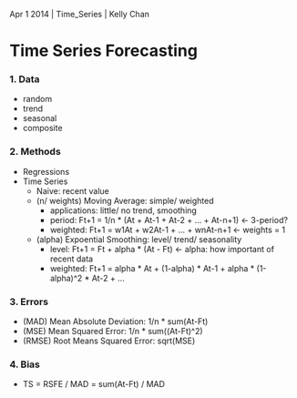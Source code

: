 Apr 1 2014 | Time_Series | Kelly Chan
# Time Series Forecasting

### 1. Data
- random
- trend
- seasonal
- composite

### 2. Methods
- Regressions
- Time Series
    - Naive: recent value
    - (n/ weights) Moving Average: simple/ weighted
        - applications: little/ no trend, smoothing
        - period: Ft+1 = 1/n * (At + At-1 + At-2 + ... + At-n+1) <- 3-period?
        - weighted: Ft+1 = w1At + w2At-1 + ... + wnAt-n+1 <- weights = 1
    - (alpha) Expoential Smoothing: level/ trend/ seasonality
        - level: Ft+1 = Ft + alpha * (At - Ft) <- alpha: how important of recent data
        - weighted: Ft+1 = alpha * At + (1-alpha) * At-1 + alpha * (1-alpha)^2 * At-2 + ...

### 3. Errors
- (MAD) Mean Absolute Deviation: 1/n * sum(At-Ft)
- (MSE) Mean Squared Error: 1/n * sum((At-Ft)^2)
- (RMSE) Root Means Squared Error: sqrt(MSE)

### 4. Bias
- TS = RSFE / MAD = sum(At-Ft) / MAD
